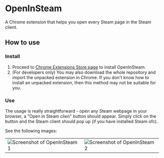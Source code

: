# OpenInSteam
A Chrome extension that helps you open every Steam page in the Steam client.

## How to use

### Install
1. Proceed to [Chrome Extensions Store page](d) to install OpenInSteam.
2. (For developers only) You may also download the whole repository and import the unpacked extension in Chrome.
If you don't know how to install an unpacked extension, then this method may not be suitable for you.

### Use
The usage is really straightforward - open any Steam webpage in your browser,
a "Open in Steam clien" button should appear.
Simply click on the button and the Steam client should pop up (if you have installed Steam ofc).

See the following images:
<table>
    <tr>
        <td><img src="https://i.ibb.co/wKNhCzL/screen001.png" alt="Screenshot of OpenInSteam 1"></td>
        <td><img src="https://i.ibb.co/Tkfb5rM/screen002.png" alt="Screenshot of OpenInSteam 2"></td>
    </tr>
</table>
